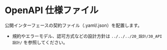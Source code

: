 # OpenAPI 仕様ファイル

公開インターフェースの契約ファイル（.yaml/.json）を配置します。

- 規約やエラーモデル、認可方式などの設計方針は `../../../20_設計/30_API設計/` を参照してください。
